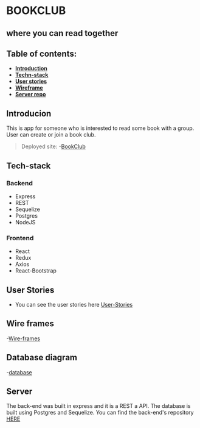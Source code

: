 # BOOKCLUB

## where you can read together

## Table of contents:

- **[Introduction](#Introduction)**
- **[Techn-stack](#Techn-stack)**
- **[User stories](#user-stroies)**
- **[Wireframe](#Wireframe)**
- **[Server repo](#Server-repo)**

## Introducion

This is app for someone who is interested to read some book with a group. User can create or join a book club.

> Deployed site: -[BookClub](https://classy-sunburst-2bddd3.netlify.app/)

## Tech-stack

### Backend

- Express
- REST
- Sequelize
- Postgres
- NodeJS

### Frontend

- React
- Redux
- Axios
- React-Bootstrap

## User Stories

- You can see the user stories here [User-Stories](https://github.com/users/Rahilaam/projects/2?add_cards_query=is%3Aopen)

## Wire frames

-[Wire-frames](https://wireframepro.mockflow.com/editor.jsp?editor=off&publicid=M8a73f671ac608d6fb2138476524ddfb41650010476777&projectid=Me8uycBx9nb&perm=Owner#/page/85ffdba242c94a6590857355bfcdd8c0)

## Database diagram

-[database](https://dbdiagram.io/d/625e88721072ae0b6aa9acaa)

## Server

The back-end was built in express and it is a REST a API. The database is built using Postgres and Sequelize. You can find the back-end's repository [HERE](https://github.com/Rahilaam/book-club-backend)
